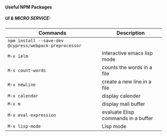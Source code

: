 #### Useful NPM Packages

##### UI & MICRO SERVICE: 

| Commands 			            | Description                             
|---------------------------------------------------------|--------------------------------------------------|		
| `npm install --save-dev @cypress/webpack-preprocessor`  | 			                                    |
| `M-x ielm`   				                              | interactive emacs lisp mode                 | 				
| `M-x count-words`			                              | counts the words in a file    		         |			
| `M-x newline`			                                  | create a new line in a file    		   |				
| `M-x calendar`				                          | display calender 						   |					
| `M-x m`						                           | display mail buffer					   | 
| `M-x eval-expression`			                           | evaluate Elisp commands in a buffer      | 				
| `M-x lisp-mode`				                            | Lisp mode 							   |              

